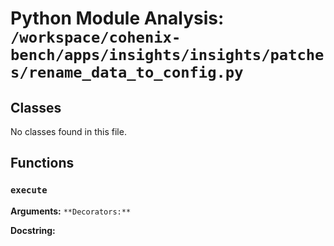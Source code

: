 # Python Module Analysis: `/workspace/cohenix-bench/apps/insights/insights/patches/rename_data_to_config.py`

## Classes

No classes found in this file.


## Functions

### `execute`
**Arguments:** ``
**Decorators:** ``

**Docstring:**
```

```


